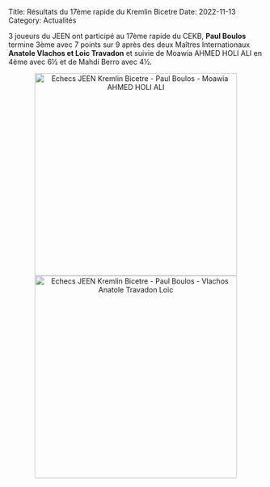 Title: Résultats du 17ème rapide du Kremlin Bicetre
Date: 2022-11-13
Category: Actualités

3 joueurs du JEEN ont participé au 17ème rapide du CEKB, <strong>Paul Boulos</strong> termine 3ème avec 7 points sur 9
après des deux Maîtres Internationaux <strong>Anatole Vlachos et Loic Travadon</strong> et suivie de Moawia AHMED HOLI ALI en 4ème avec 6½
et de Mahdi Berro avec 4½.

<div align="center" >
    <img src="{static}/images/JEEN_echecs_Kremlin_Bicetre_2022-11-13_Boulos_Paul.jpeg" width="400" alt="Echecs JEEN Kremlin Bicetre - Paul Boulos - Moawia AHMED HOLI ALI"/>
</div>

<div align="center" >
    <img src="{static}/images/JEEN_echecs_Kremlin_Bicetre_2022-11-13_Vlachos_Anatole_Travadon_Loic_Boulos_Paul.jpeg" alt="Echecs JEEN Kremlin Bicetre - Paul Boulos - Vlachos Anatole Travadon Loic" width="400" />
</div>
